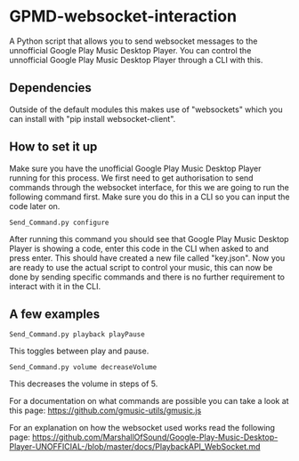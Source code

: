 # GPMD-websocket-interaction
A Python script that allows you to send websocket messages to the unnofficial Google Play Music Desktop Player.
You can control the unnofficial Google Play Music Desktop Player through a CLI with this.

## Dependencies

Outside of the default modules this makes use of "websockets" which you can install with "pip install websocket-client".

## How to set it up

Make sure you have the unofficial Google Play Music Desktop Player running for this process.
We first need to get authorisation to send commands through the websocket interface, for this we are going to run the following command first. Make sure you do this in a CLI so you can input the code later on.

```Send_Command.py configure```

After running this command you should see that Google Play Music Desktop Player is showing a code, enter this code in the CLI when asked to and press enter. This should have created a new file called "key.json".
Now you are ready to use the actual script to control your music, this can now be done by sending specific commands and there is no further requirement to interact with it in the CLI.

## A few examples

```Send_Command.py playback playPause```

This toggles between play and pause.

```Send_Command.py volume decreaseVolume```

This decreases the volume in steps of 5.

For a documentation on what commands are possible you can take a look at this page:
https://github.com/gmusic-utils/gmusic.js

For an explanation on how the websocket used works read the following page:
https://github.com/MarshallOfSound/Google-Play-Music-Desktop-Player-UNOFFICIAL-/blob/master/docs/PlaybackAPI_WebSocket.md
